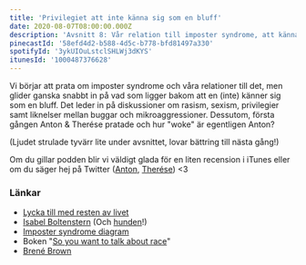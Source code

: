 ```yaml
---
title: 'Privilegiet att inte känna sig som en bluff'
date: 2020-08-07T08:00:00.000Z
description: 'Avsnitt 8: Vår relation till imposter syndrome, att känna sig som en bluff och hur det relaterar till rasism, sexism, privilegier samt mycket annat.'
pinecastId: '58efd4d2-b588-4d5c-b778-bfd81497a330'
spotifyId: '3ykUIOuLstclSHLWj3dKYS'
itunesId: '1000487376628'
---
```


Vi börjar att prata om imposter syndrome och våra relationer till det, men glider ganska snabbt in på vad som ligger bakom att en (inte) känner sig som en bluff. Det leder in på diskussioner om rasism, sexism, privilegier samt liknelser mellan buggar och mikroaggressioner. Dessutom, första gången Anton & Therése pratade och hur "woke" är egentligen Anton?

(Ljudet strulade tyvärr lite under avsnittet, lovar bättring till nästa gång!)

Om du gillar podden blir vi väldigt glada för en liten recension i iTunes eller om du säger hej på Twitter ([Anton](https://twitter.com/Awnton), [Therése](https://twitter.com/tkomstadius)) <3

### Länkar

- [Lycka till med resten av livet](https://www.adlibris.com/se/bok/lycka-till-med-resten-av-livet---varfor-helt-okej-ar-bra-nog-9789189061101)
- [Isabel Boltenstern](https://isabelboltenstern.com) (Och [hunden](https://www.instagram.com/whippetingrid/)!)
- [Imposter syndrome diagram](https://images.zapier.com/storage/photos/53d2a8dfa8a0a693e8e87c5cfeaa04b2.jpg-large?format=jpg)
- Boken "[So you want to talk about race](https://www.adlibris.com/se/bok/so-you-want-to-talk-about-race-9781580056779)"
- [Brené Brown](https://brenebrown.com)
